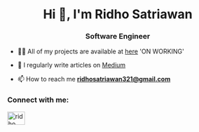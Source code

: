 <h1 align="center">Hi 👋, I'm Ridho Satriawan</h1>
<h3 align="center">Software Engineer</h3>

- 👨‍💻 All of my projects are available at [here](https://www.satriawans.xyz/) 'ON WORKING'

- 📝 I regularly write articles on [Medium]([kangtutor.online](https://medium.com/@ridhosatriawan321))

- 📫 How to reach me **ridhosatriawan321@gmail.com**

<h3 align="left">Connect with me:</h3>
<p align="left">
<a href="https://linkedin.com/in/ridho satriawan" target="blank"><img align="center" src="https://raw.githubusercontent.com/rahuldkjain/github-profile-readme-generator/master/src/images/icons/Social/linked-in-alt.svg" alt="ridho satriawan" height="30" width="40" /></a>
</p>

